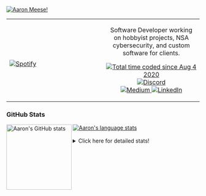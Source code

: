 [![Aaron Meese!](https://user-images.githubusercontent.com/17814535/88975338-a2aabf00-d27f-11ea-963f-8a19608716b4.png)](https://github.com/ajmeese7/readme-ascii "README ASCII")

<!-- Modified from project here: https://github.com/novatorem/novatorem -->
<table width="100%"> 
  <tr>
  <td width="50%">
      
&nbsp; <br> [![Spotify](https://ajmeese7.vercel.app/api/spotify)](https://open.spotify.com/user/ajmeese)

  </td>
  <td width="50%">
    <p align="center">
    Software Developer working on hobbyist projects, NSA cybersecurity, and custom software for clients.
    </p>
    <p align="center">
      <a href="https://wakatime.com/@f726891d-3b02-46cd-9b60-e8c59f9e2b14">
        <img src="https://wakatime.com/badge/user/f726891d-3b02-46cd-9b60-e8c59f9e2b14.svg" alt="Total time coded since Aug 4 2020" title="WakaTime" />
      </a>
      <a href="http://link.aaronmeese.com/discord">
        <img src="https://img.shields.io/badge/discord-ajmeese7%234835-369?style=flat-square&logo=discord&logoColor=white&color=purple" alt="Discord" title="Discord">
      </a>
      <br />
      <a href="https://link.aaronmeese.com/medium">
        <img src="https://img.shields.io/badge/medium-ajmeese7-1DB954?style=flat-square&logo=medium&logoColor=white" alt="Medium" title="Medium">
      </a>
      <a href="https://link.aaronmeese.com/linkedin">
        <img src="https://img.shields.io/badge/linkedIn-aaronmeese-1DB954?style=flat-square&logo=linkedin&logoColor=white&color=blue" alt="LinkedIn" title="LinkedIn">
      </a>
    </p>
  </td>

</table>

[//]: <> (The `&nbsp;` is to have Aphelion take up more space)

### GitHub Stats ###

<a href="https://profile-summary-for-github.com/user/ajmeese7">
  <img align="left" height="170px" src="https://github-readme-stats.vercel.app/api?username=ajmeese7&show_icons=true&line_height=27&count_private=true" alt="Aaron's GitHub stats"/>
  <img src="https://github-readme-stats.vercel.app/api/top-langs/?username=ajmeese7&hide_langs_below=5&layout=compact" alt="Aaron's language stats"/>
</a>

<br />
<br />
<details>
<summary>Click here for detailed stats!</summary>

### :zap: Recent Activity
<!--START_SECTION:activity-->
1. 💪 Opened PR [#1](https://github.com/namanrai/namanrai.github.io/pull/1) in [namanrai/namanrai.github.io](https://github.com/namanrai/namanrai.github.io)
2. 🗣 Commented on [#33](https://github.com/os-js/osjs-gui/issues/33) in [os-js/osjs-gui](https://github.com/os-js/osjs-gui)
3. 🗣 Commented on [#96](https://github.com/meese-enterprises/meeseOS/issues/96) in [meese-enterprises/meeseOS](https://github.com/meese-enterprises/meeseOS)
4. 🗣 Commented on [#870](https://github.com/node-formidable/formidable/issues/870) in [node-formidable/formidable](https://github.com/node-formidable/formidable)
5. 🗣 Commented on [#160](https://github.com/os-js/osjs-client/issues/160) in [os-js/osjs-client](https://github.com/os-js/osjs-client)
<!--END_SECTION:activity-->

### 🧐 Waka Stats
<!--START_SECTION:waka-->
![Code Time](http://img.shields.io/badge/Code%20Time-1%2C160%20hrs%207%20mins-blue)

**🐱 My GitHub Data** 

> 🏆 991 Contributions in the Year 2022
 > 
> 📦 198.0 kB Used in GitHub's Storage 
 > 
> 💼 Opted to Hire
 > 
> 📜 85 Public Repositories 
 > 
> 🔑 29 Private Repositories  
 > 
**I'm an Early 🐤** 

```text
🌞 Morning    170 commits    █████░░░░░░░░░░░░░░░░░░░░   21.25% 
🌆 Daytime    299 commits    █████████░░░░░░░░░░░░░░░░   37.38% 
🌃 Evening    320 commits    ██████████░░░░░░░░░░░░░░░   40.0% 
🌙 Night      11 commits     ░░░░░░░░░░░░░░░░░░░░░░░░░   1.38%

```
📅 **I'm Most Productive on Sunday** 

```text
Monday       123 commits    ███░░░░░░░░░░░░░░░░░░░░░░   15.38% 
Tuesday      121 commits    ███░░░░░░░░░░░░░░░░░░░░░░   15.12% 
Wednesday    86 commits     ██░░░░░░░░░░░░░░░░░░░░░░░   10.75% 
Thursday     114 commits    ███░░░░░░░░░░░░░░░░░░░░░░   14.25% 
Friday       86 commits     ██░░░░░░░░░░░░░░░░░░░░░░░   10.75% 
Saturday     113 commits    ███░░░░░░░░░░░░░░░░░░░░░░   14.12% 
Sunday       157 commits    █████░░░░░░░░░░░░░░░░░░░░   19.62%

```


📊 **This Week I Spent My Time On** 

```text
⌚︎ Time Zone: America/New_York

💬 Programming Languages: 
JavaScript               12 hrs 23 mins      ████████████████████████░   96.58% 
JSON                     18 mins             ░░░░░░░░░░░░░░░░░░░░░░░░░   2.34% 
Bash                     3 mins              ░░░░░░░░░░░░░░░░░░░░░░░░░   0.44% 
YAML                     2 mins              ░░░░░░░░░░░░░░░░░░░░░░░░░   0.3% 
Markdown                 0 secs              ░░░░░░░░░░░░░░░░░░░░░░░░░   0.12%

🐱‍💻 Projects: 
aaronmeese.com           12 hrs 47 mins      █████████████████████████   99.69% 
uptime-monitor           2 mins              ░░░░░░░░░░░░░░░░░░░░░░░░░   0.31% 
modernreforms.org        0 secs              ░░░░░░░░░░░░░░░░░░░░░░░░░   0.0%

```

**I Mostly Code in JavaScript** 

```text
JavaScript               32 repos            ████████████░░░░░░░░░░░░░   49.23% 
HTML                     9 repos             ███░░░░░░░░░░░░░░░░░░░░░░   13.85% 
Python                   5 repos             ██░░░░░░░░░░░░░░░░░░░░░░░   7.69% 
Java                     4 repos             █░░░░░░░░░░░░░░░░░░░░░░░░   6.15% 
CSS                      3 repos             █░░░░░░░░░░░░░░░░░░░░░░░░   4.62%

```



 Last Updated on 28/07/2022 08:03:17 UTC
<!--END_SECTION:waka-->
</details>
